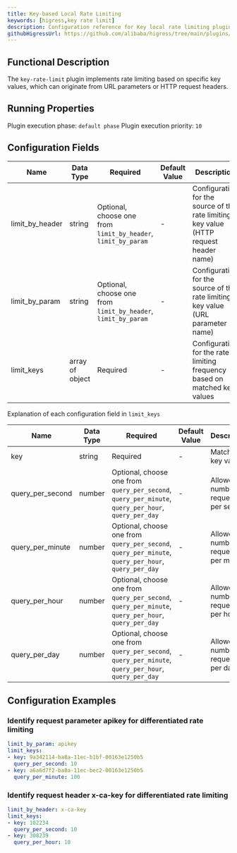 ```yaml
---
title: Key-based Local Rate Limiting
keywords: [higress,key rate limit]
description: Configuration reference for Key local rate limiting plugin
githubHigressUrl: https://github.com/alibaba/higress/tree/main/plugins/wasm-cpp/extensions/key_rate_limit
---
```


## Functional Description
The `key-rate-limit` plugin implements rate limiting based on specific key values, which can originate from URL parameters or HTTP request headers.

## Running Properties
Plugin execution phase: `default phase`
Plugin execution priority: `10`

## Configuration Fields

| Name            | Data Type       | Required                                                      | Default Value | Description                                                                            |
|-----------------|-----------------|---------------------------------------------------------------|---------------|----------------------------------------------------------------------------------------|
| limit_by_header | string          | Optional, choose one from `limit_by_header`, `limit_by_param` | -             | Configuration for the source of the rate limiting key value (HTTP request header name) |
| limit_by_param  | string          | Optional, choose one from `limit_by_header`, `limit_by_param` | -             | Configuration for the source of the rate limiting key value (URL parameter name)       |
| limit_keys      | array of object | Required                                                      | -             | Configuration for the rate limiting frequency based on matched key values              |

Explanation of each configuration field in `limit_keys`

| Name             | Data Type | Required                                                                                            | Default Value | Description                           |
|------------------|-----------|-----------------------------------------------------------------------------------------------------|---------------|---------------------------------------|
| key              | string    | Required                                                                                            | -             | Matched key value                     |
| query_per_second | number    | Optional, choose one from `query_per_second`, `query_per_minute`, `query_per_hour`, `query_per_day` | -             | Allowed number of requests per second |
| query_per_minute | number    | Optional, choose one from `query_per_second`, `query_per_minute`, `query_per_hour`, `query_per_day` | -             | Allowed number of requests per minute |
| query_per_hour   | number    | Optional, choose one from `query_per_second`, `query_per_minute`, `query_per_hour`, `query_per_day` | -             | Allowed number of requests per hour   |
| query_per_day    | number    | Optional, choose one from `query_per_second`, `query_per_minute`, `query_per_hour`, `query_per_day` | -             | Allowed number of requests per day    |

## Configuration Examples
### Identify request parameter apikey for differentiated rate limiting
```yaml
limit_by_param: apikey
limit_keys:
- key: 9a342114-ba8a-11ec-b1bf-00163e1250b5
  query_per_second: 10
- key: a6a6d7f2-ba8a-11ec-bec2-00163e1250b5
  query_per_minute: 100
```

### Identify request header x-ca-key for differentiated rate limiting
```yaml
limit_by_header: x-ca-key
limit_keys:
- key: 102234
  query_per_second: 10
- key: 308239
  query_per_hour: 10
```
